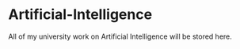 # Artificial-Intelligence
All of my university work on Artificial Intelligence will be stored here.
